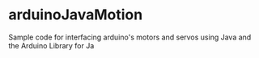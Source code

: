 # arduinoJavaMotion
Sample code for interfacing arduino's motors and servos using Java and the Arduino Library for Ja
